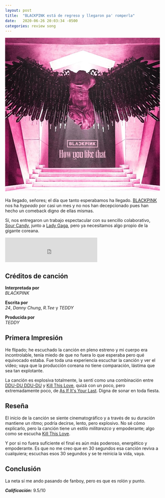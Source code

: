 ```yaml
---
layout: post
title:  "BLACKPINK está de regreso y llegaron pa' romperla"
date:   2020-06-26 20:03:34 -0500
categories: review song
---
```


![How You Like That Cover][COVER]

Ha llegado, señores; el día que tanto esperabamos ha llegado. [BLACKPINK][BP] nos ha *hypeado* por casi un mes y no nos han decepcionado pues han hecho un comeback digno de ellas mismas.

Sí, nos entregaron un trabajo espectacular con su sencillo colaborativo, [Sour Candy][SOUR], junto a [Lady Gaga][GAGA], pero ya necesitamos algo propio de la gigante coreana.

<iframe src="https://open.spotify.com/embed/track/3vAn0qZzdyuHamcrpkfiX3" width="300" height="80" frameborder="0" allowtransparency="true" allow="encrypted-media"></iframe>

## Créditos de canción

**Interpretada por**  
*BLACKPINK*

**Escrita por**  
*24*, *Danny Chung*, *R.Tee* y *TEDDY*

**Producida por**  
*TEDDY*

## Primera Impresión
He flipado; he escuchado la canción en pleno estreno y mi cuerpo era incontrolable, tenía miedo de que no fuera lo que esperaba pero qué equivocado estaba. Fue toda una experiencia escuchar la canción y ver el vídeo; vaya que la producción coreana no tiene comparación, lástima que sea tan explotante.

La canción es explosiva totalmente, la sentí como una combinación entre [DDU-DU DDU-DU][DDDD] y [Kill This Love][KTLO], quizá con un poco, pero extremadamente poco, de [As If It's Your Last][AIYL]. Digna de sonar en toda fiesta.

## Reseña
El inicio de la canción se siente cinematográfico y a través de su duración mantiene un ritmo; podría decirse, lento, pero explosivo. No sé cómo explicarlo, pero la canción tiene un estilo *militarezco* y empoderante; algo como se escucha [Kill This Love][KTLO].

Y por si no fuera suficiente el final es aún más poderoso, energético y empoderante. Es que no me creo que en 30 segundos esa canción reviva a cualquiera; escuchas esos 30 segundos y se te reinicia la vida, vaya.

## Conclusión
La neta sí me ando pasando de fanboy, pero es que es rolón y punto.

***Calificación:*** 9.5/10

[COVER]: /assets/img/how_you_like_that.jpg "How You Like That - BLACKPINK"
[GAGA]: https://open.spotify.com/artist/1HY2Jd0NmPuamShAr6KMms?si=ppN25qRnRkCv5nj5eFsDgA "Lady Gaga en Spotify"
[BP]: https://open.spotify.com/artist/41MozSoPIsD1dJM0CLPjZF "BLACKPINK en Spotify"
[SOUR]: https://open.spotify.com/track/6R6ZoHTypt5lt68MWbzZXv?si=y9uQGrsFREiq_7vyqyk1fQ "Escucha 'Sour Candy - Lady Gaga ft. BLACKPINK'"
[KTLO]: https://open.spotify.com/track/18PergoIrGmRyeYxnaXJN2?si=AkaSJ87bQ569Av2dugC4Dw "Escucha 'Kill This Love - BLACKPINK'"
[DDDD]: https://open.spotify.com/track/2aI2k39nfa3KFsa4JclQzw?si=4_hVZqO8SeCVHl6K49jYYw "Escucha 'DDU-DU DDU-DU - BLACKPINK'"
[AIYL]: https://open.spotify.com/track/1Zyd6zQnC6XIIzmg3hP7Ot?si=JjX5LkqeRqWuanHz3Zr10g "Escucha 'As If It's Your Last - BLACKPINK'"